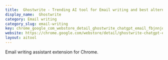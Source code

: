 ```yaml
---
title:  Ghostwrite - Trending AI tool for Email writing and best alternatives
display_name:  Ghostwrite
category: Email writing
category_slug: email-writing
key: chrome_google_com_webstore_detail_ghostwrite_chatgpt_email_fbjnnjochao
website: https://chrome.google.com/webstore/detail/ghostwrite-chatgpt-email/fbjnnjochaopepfjpngghafgnafebkjh?hl=en&authuser=0
layout: aitool
---
```


Email writing assistant extension for Chrome.
